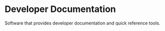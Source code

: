 # Developer Documentation

Software that provides developer documentation and quick reference tools.
